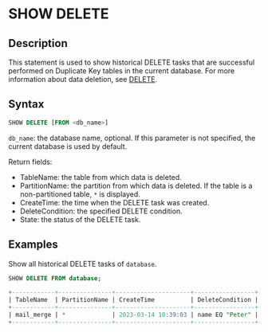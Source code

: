 # SHOW DELETE

## Description

This statement is used to show historical DELETE tasks that are successful performed on Duplicate Key tables in the current database. For more information about data deletion, see [DELETE](DELETE.md).

## Syntax

```sql
SHOW DELETE [FROM <db_name>]
```

`db_name`: the database name, optional. If this parameter is not specified, the current database is used by default.

Return fields:

- TableName: the table from which data is deleted.
- PartitionName: the partition from which data is deleted. If the table is a non-partitioned table, `*` is displayed.
- CreateTime: the time when the DELETE task was created.
- DeleteCondition: the specified DELETE condition.
- State: the status of the DELETE task.


## Examples

Show all historical DELETE tasks of `database`.

```sql
SHOW DELETE FROM database;

+------------+---------------+---------------------+-----------------+----------+
| TableName  | PartitionName | CreateTime          | DeleteCondition | State    |
+------------+---------------+---------------------+-----------------+----------+
| mail_merge | *             | 2023-03-14 10:39:03 | name EQ "Peter" | FINISHED |
+------------+---------------+---------------------+-----------------+----------+
```
